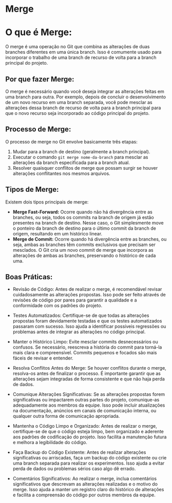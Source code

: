# Merge

# O que é Merge:

O merge é uma operação no Git que combina as alterações de duas branches diferentes em uma única branch. Isso é comumente usado para incorporar o trabalho de uma branch de recurso de volta para a branch principal do projeto.

## Por que fazer Merge:

O merge é necessário quando você deseja integrar as alterações feitas em uma branch para outra. Por exemplo, depois de concluir o desenvolvimento de um novo recurso em uma branch separada, você pode mesclar as alterações dessa branch de recurso de volta para a branch principal para que o novo recurso seja incorporado ao código principal do projeto.

## Processo de Merge:

O processo de merge no Git envolve basicamente três etapas:
1. Mudar para a branch de destino (geralmente a branch principal).
2. Executar o comando `git merge nome-da-branch` para mesclar as alterações da branch especificada para a branch atual.
3. Resolver quaisquer conflitos de merge que possam surgir se houver alterações conflitantes nos mesmos arquivos.

## Tipos de Merge:

Existem dois tipos principais de merge:
- **Merge Fast-Forward:** Ocorre quando não há divergência entre as branches, ou seja, todos os commits na branch de origem já estão presentes na branch de destino. Nesse caso, o Git simplesmente move o ponteiro da branch de destino para o último commit da branch de origem, resultando em um histórico linear.
- **Merge de Commit:** Ocorre quando há divergência entre as branches, ou seja, ambas as branches têm commits exclusivos que precisam ser mesclados. O Git cria um novo commit de merge que incorpora as alterações de ambas as branches, preservando o histórico de cada uma.

## Boas Práticas:

- Revisão de Código: Antes de realizar o merge, é recomendável revisar cuidadosamente as alterações propostas. Isso pode ser feito através de revisões de código por pares para garantir a qualidade e a conformidade com os padrões do projeto.

- Testes Automatizados: Certifique-se de que todas as alterações propostas foram devidamente testadas e que os testes automatizados passaram com sucesso. Isso ajuda a identificar possíveis regressões ou problemas antes de integrar as alterações no código principal.

- Manter o Histórico Limpo: Evite mesclar commits desnecessários ou confusos. Se necessário, reescreva a história do commit para torná-la mais clara e compreensível. Commits pequenos e focados são mais fáceis de revisar e entender.

- Resolva Conflitos Antes do Merge: Se houver conflitos durante o merge, resolva-os antes de finalizar o processo. É importante garantir que as alterações sejam integradas de forma consistente e que não haja perda de dados.

- Comunique Alterações Significativas: Se as alterações propostas forem significativas ou impactarem outras partes do projeto, comunique-as adequadamente aos membros da equipe. Isso pode incluir atualizações na documentação, anúncios em canais de comunicação interna, ou qualquer outra forma de comunicação apropriada.

- Mantenha o Código Limpo e Organizado: Antes de realizar o merge, certifique-se de que o código esteja limpo, bem organizado e aderente aos padrões de codificação do projeto. Isso facilita a manutenção futura e melhora a legibilidade do código.

- Faça Backup do Código Existente: Antes de realizar alterações significativas ou arriscadas, faça um backup do código existente ou crie uma branch separada para realizar os experimentos. Isso ajuda a evitar perda de dados ou problemas sérios caso algo dê errado.

- Comentários Significativos: Ao realizar o merge, inclua comentários significativos que descrevam as alterações realizadas e o motivo do merge. Isso ajuda a manter um registro claro do histórico de alterações e facilita a compreensão do código por outros membros da equipe.


